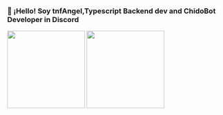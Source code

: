 ### 👋 ¡Hello! Soy tnfAngel,Typescript Backend dev and ChidoBot Developer in Discord

<p float="left">
  <img src="https://github-readme-stats.vercel.app/api?username=tnfAngel&show_icons=true&count_private=true&title_color=ff0067&text_color=9f9f9f&icon_color=ff0067&bg_color=222222" height="180">
  <img src="https://github-readme-stats.vercel.app/api/top-langs/?username=tnfAngel&layout=compact&title_color=ff0067&text_color=9f9f9f&icon_color=ff0067&bg_color=222222" height="180">
</p>
